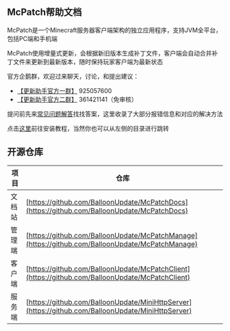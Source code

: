 ## McPatch帮助文档

McPatch是一个Minecraft服务器客户端架构的独立应用程序，支持JVM全平台，包括PC端和手机端

McPatch使用增量式更新，会根据新旧版本生成补丁文件，客户端会自动合并补丁文件来更新到最新版本，随时保持玩家客户端为最新状态

官方企鹅群，欢迎过来聊天，讨论，和提出建议：

+ [【更新助手官方一群】](https://jq.qq.com/?_wv=1027&k=PqAEtn39) 925057600
+ [【更新助手官方二群】](https://jq.qq.com/?_wv=1027&k=4rTiKPat) 361421141（免审核）

提问前先来[常见问题解答](faq.md)找找答案，这里收录了大部分报错信息和对应的解决方法

点击[这里](tutorial.html)前往安装教程，当然你也可以从左侧的目录进行跳转

## 开源仓库

| 项目   | 仓库                                                         |
| ------ | ------------------------------------------------------------ |
| 文档站 | [https://github.com/BalloonUpdate/McPatchDocs](https://github.com/BalloonUpdate/McPatchDocs) |
| 管理端 | [https://github.com/BalloonUpdate/McPatchManage](https://github.com/BalloonUpdate/McPatchManage) |
| 客户端 | [https://github.com/BalloonUpdate/McPatchClient](https://github.com/BalloonUpdate/McPatchClient) |
| 服务端 | [https://github.com/BalloonUpdate/MiniHttpServer](https://github.com/BalloonUpdate/MiniHttpServer) |